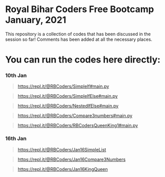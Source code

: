 # Royal Bihar Coders Free Bootcamp January, 2021

This repository is a collection of codes that has been discussed in the session so far! Comments has been added at all the necessary places.

# You can run the codes here directly:
### 10th Jan
> https://repl.it/@RBCoders/SimpleIf#main.py

> https://repl.it/@RBCoders/SimpleIfElse#main.py

> https://repl.it/@RBCoders/NestedIfElse#main.py

> https://repl.it/@RBCoders/Compare3numbers#main.py

> https://repl.it/@RBCoders/RBCodersQueenKing1#main.py

### 16th Jan
> https://repl.it/@RBCoders/Jan16SimpleList

> https://repl.it/@RBCoders/Jan16Compare3Numbers

> https://repl.it/@RBCoders/Jan16KingQueen
